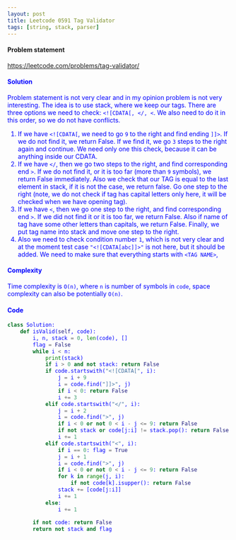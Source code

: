 ```yaml
---
layout: post
title: Leetcode 0591 Tag Validator
tags: [string, stack, parser]
---
```


#### Problem statement

<a href="https://leetcode.com/problems/tag-validator/"> <font color = blue>https://leetcode.com/problems/tag-validator/

#### Solution
Problem statement is not very clear and in my opinion problem is not very interesting. The idea is to use stack, where we keep our tags. There are three options we need to check: `<![CDATA[, </, <`. We also need to do it in this order, so we do not have conflicts.

1. If we have `<![CDATA[`, we need to go `9` to the right and find ending `]]>`. If we do not find it, we return False. If we find it, we go `3` steps to the right again and continue. We need only one this check, because it can be anything inside our CDATA.
2. If we have `</`, then we go two steps to the right, and find corresponding end `>`. If we do not find it, or it is too far (more than `9` symbols), we return False immediately. Also we check that our TAG is equal to the last element in stack, if it is not the case, we return false. Go one step to the right (note, we do not check if tag has capital letters only here, it will be checked when we have opening tag).
3. If we have `<`, then we go one step to the right, and find corresponding end `>`. If we did not find it or it is too far, we return False. Also if name of tag have some other letters than capitals, we return False. Finally, we put tag name into stack and move one step to the right. 
4. Also we need to check condition number `1`, which is not very clear and at the moment test case `"<![CDATA[abc]]>"` is not here, but it should be added. We need to make sure that everything starts with `<TAG NAME>`, 

#### Complexity
Time complexity is `O(n)`, where `n` is number of symbols in `code`, space complexity can also be potentially `O(n)`.

#### Code
```python
class Solution:
    def isValid(self, code):
        i, n, stack = 0, len(code), []
        flag = False
        while i < n:
            print(stack)
            if i > 0 and not stack: return False
            if code.startswith("<![CDATA[", i):
                j = i + 9
                i = code.find("]]>", j)
                if i < 0: return False
                i += 3
            elif code.startswith("</", i):
                j = i + 2
                i = code.find(">", j)
                if i < 0 or not 0 < i - j <= 9: return False
                if not stack or code[j:i] != stack.pop(): return False
                i += 1        
            elif code.startswith("<", i):
                if i == 0: flag = True
                j = i + 1
                i = code.find(">", j)
                if i < 0 or not 0 < i - j <= 9: return False
                for k in range(j, i):
                    if not code[k].isupper(): return False
                stack += [code[j:i]]
                i += 1
            else:
                i += 1
        
        if not code: return False
        return not stack and flag
```

